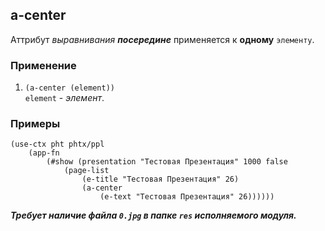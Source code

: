 ## a-center
Аттрибут _выравнивания __посередине___ применяется к __одному__ `элементу`.

### Применение

1. `(a-center (element))`<br>
`element` - _элемент_.

### Примеры

```pihta
(use-ctx pht phtx/ppl
    (app-fn
        (#show (presentation "Тестовая Презентация" 1000 false
            (page-list
                (e-title "Тестовая Презентация" 26)
                (a-center
                    (e-text "Тестовая Презентация" 26))))))
```

***Требует наличие файла `0.jpg` в папке `res` исполняемого модуля.***